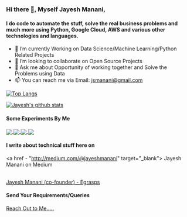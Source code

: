 ### Hi there 👋, Myself Jayesh Manani,

#### I do code to automate the stuff, solve the real business problems and much more using Python, Google Cloud, AWS and various other technologies and languages.

- 🌱 I’m currently Working on Data Science/Machine Learning/Python Related Projects 
- 👯 I’m looking to collaborate on Open Source Projects
- 💬 Ask me about Opportunity of working together and Solve the Problems using Data 
- 📫 You can reach me via Email: jsmanani@gmail.com

[![Top Langs](https://github-readme-stats.vercel.app/api/top-langs/?username=jayeshmanani&layout=compact)](https://github.com/jayeshmanani) 

[![Jayesh's github stats](https://github-readme-stats.vercel.app/api?username=jayeshmanani&show_icons=true&theme=radical)](https://github.com/jayeshmanani) 

#### Some Experiments By Me 

<a href="https://jayeshmanani.github.io" target="_blank">
  <img align="center" src="https://github-readme-stats.vercel.app/api/pin/?username=jayeshmanani&repo=jayeshmanani.github.io" />
</a>

<a href="https://github.com/jayeshmanani/Data-visualization" target="_blank">
  <img align="center" src="https://github-readme-stats.vercel.app/api/pin/?username=jayeshmanani&repo=Data-visualization" />
</a>

<a href="https://github.com/jayeshmanani/Web-Scraping-and-Similarity-Analysis-of-Scraped-Data" target="_blank">
  <img align="center" src="https://github-readme-stats.vercel.app/api/pin/?username=jayeshmanani&repo=Web-Scraping-and-Similarity-Analysis-of-Scraped-Data" />
</a>

<a href="https://github.com/jayeshmanani/machine-learning-algorithms" target="_blank">
  <img align="center" src="https://github-readme-stats.vercel.app/api/pin/?username=jayeshmanani&repo=machine-learning-algorithms" />
</a>

#### I write about technical stuff here on
<a href - "http://medium.com/@jayeshmanani" target="_blank">
  Jayesh Manani on Medium
</a>

<br>

<a href = "http://egrasps.in/" target="_blank">
  Jayesh Manani (co-founder) - Egrasps
</a>


#### Send Your Requirements/Queries

<a href="https://jayeshmanani.github.io/#contact" target="_blank">
  Reach Out to Me.....
</a>



<!--
**jayeshmanani/jayeshmanani** is a ✨ _special_ ✨ repository because its `README.md` (this file) appears on your GitHub profile.

Here are some ideas to get you started:

- 🔭 I’m currently working on ...
- 🌱 I’m currently learning ...
- 👯 I’m looking to collaborate on ...
- 🤔 I’m looking for help with ...
- 💬 Ask me about ...
- 📫 How to reach me: ...
- 😄 Pronouns: ...
- ⚡ Fun fact: ...
-->
